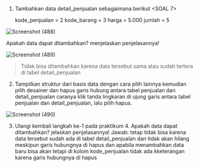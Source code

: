 1. Tambahkan data detail_penjualan sebagaimana berikut <SOAL 7>
   
    kode_penjualan = 2
    kode_barang = 3
    harga = 5.000
    jumlah = 5

![Screenshot (488)](https://github.com/faizal-ibrahim/Basis-Data.md/assets/160212743/119a686a-8116-4af2-b81f-5dff8aee0cfa)

Apakah data dapat ditambahkan? menjelaskan penjelasannya!

![Screenshot (489)](https://github.com/faizal-ibrahim/Basis-Data.md/assets/160212743/27c1044c-139f-4b36-8f48-9c36082ba72f)

> Tidak bisa ditambahkan karena data tersebut sama atau sudah tertera di tabel detail_penjualan

2. Tampilkan struktur dari basis data dengan cara pilih lainnya kemudian pilih desainer dan hapus garis hubung antara tabel penjualan dan detail_penjualan caranya klik tanda lingkaran di ujung garis antara tabel penjualan dan detail_penjualan, lalu pilih hapus.

![Screenshot (490)](https://github.com/faizal-ibrahim/Basis-Data.md/assets/160212743/9810544b-ac94-440f-817d-b21c7623cda5)

3. Ulangi kembali langkah ke-1 pada praktikum 4. Apakah data dapat ditambahkan? jelaskan penjelasannya! Jawab: tetap tidak bisa karena data tersebut sudah ada di tabel detail_penjualan dan tidak akan hilang meskipun garis hubungnya di hapus dan apabila menambahkan data baru bisa akan tetapi di kolom kode_penjualan tidak ada kketerangan karena garis hubungnya di hapus
